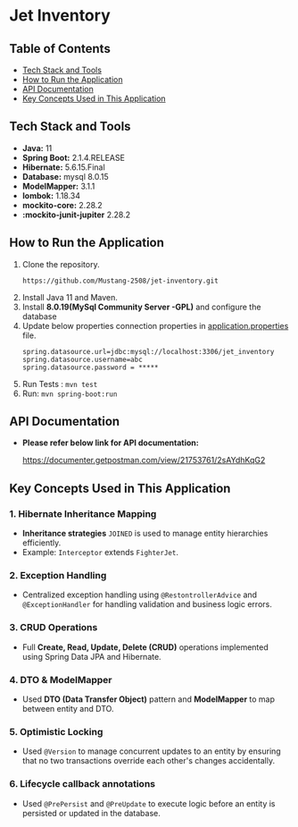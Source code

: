 # Jet Inventory

## Table of Contents
- [Tech Stack and Tools](#tech-stack-and-tools)
- [How to Run the Application](#how-to-run-the-application)
- [API Documentation](#api-documentation-)
- [Key Concepts Used in This Application](#key-concepts-used-in-this-application)


## **Tech Stack and Tools**
- **Java:** 11
- **Spring Boot:** 2.1.4.RELEASE
- **Hibernate:** 5.6.15.Final
- **Database:** mysql 8.0.15
- **ModelMapper:** 3.1.1
- **lombok:** 1.18.34
- **mockito-core:** 2.28.2
- **:mockito-junit-jupiter** 2.28.2

## **How to Run the Application**
1. Clone the repository.
    ```
    https://github.com/Mustang-2508/jet-inventory.git
    ```
2. Install Java 11 and Maven.
3. Install **8.0.19(MySql Community Server -GPL)** and configure the database
4. Update below properties connection properties in [application.properties](src%2Fmain%2Fresources%2Fapplication.properties) file.
    ```
    spring.datasource.url=jdbc:mysql://localhost:3306/jet_inventory
    spring.datasource.username=abc
    spring.datasource.password = *****
   ```
5. Run Tests : `mvn test`
6. Run: `mvn spring-boot:run`


## **API Documentation** ##
- **Please refer below link for API documentation:**

    https://documenter.getpostman.com/view/21753761/2sAYdhKqG2
  

## **Key Concepts Used in This Application**

### **1. Hibernate Inheritance Mapping**
- **Inheritance strategies**  `JOINED` is used to manage entity hierarchies efficiently.
- Example: `Interceptor` extends `FighterJet`.

### **2. Exception Handling**
- Centralized exception handling using `@RestontrollerAdvice` and `@ExceptionHandler` for handling validation and business logic errors.

### **3. CRUD Operations**
- Full **Create, Read, Update, Delete (CRUD)** operations implemented using Spring Data JPA and Hibernate.

### **4. DTO & ModelMapper**
- Used **DTO (Data Transfer Object)** pattern and **ModelMapper** to map between entity and DTO.

### **5. Optimistic Locking**
- Used `@Version` to manage  concurrent updates to an entity by ensuring that no two transactions override each other's changes accidentally.

### **6. Lifecycle callback annotations**
- Used `@PrePersist` and `@PreUpdate` to execute logic before an entity is persisted or updated in the database.



